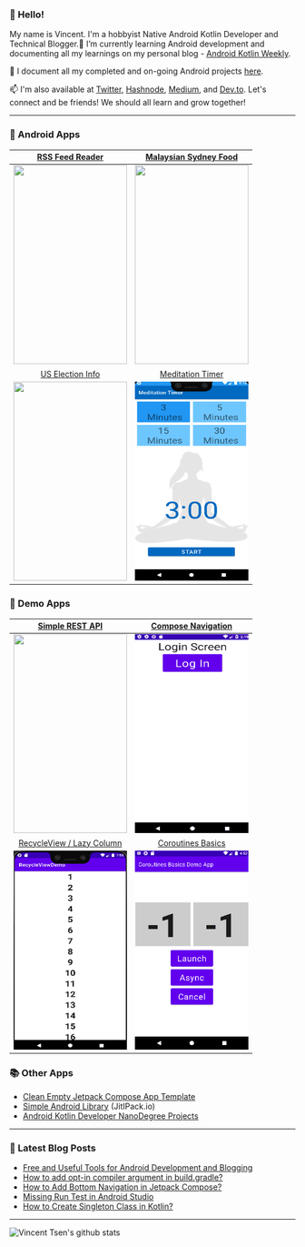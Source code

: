 ### 👋 Hello!

My name is Vincent. I'm a hobbyist Native Android Kotlin Developer and Technical Blogger.🌱 I’m currently learning Android development and documenting all my learnings on my personal blog - [Android Kotlin Weekly](https://vtsen.hashnode.dev/).

💞️ I document all my completed and on-going Android projects [here](https://vtsen.hashnode.dev/projects).

📫 I'm also available at [Twitter](https://twitter.com/vinchamp77), [Hashnode](https://hashnode.com/@vtsen), [Medium](https://vtsen.medium.com/), and [Dev.to](https://dev.to/vtsen). Let's connect and be friends! We should all learn and grow together!


---
### 📱 Android Apps

[RSS Feed Reader](https://github.com/vinchamp77/AndroidNews) | [Malaysian Sydney Food](https://github.com/vinchamp77/MalaysianSydneyFood)
:-------------------------:|:-------------------------:
<img src="https://github.com/vinchamp77/AndroidNews/blob/master/screenshots/Android_News_Overview.gif" width="200" height="350" /> | <img src="https://github.com/vinchamp77/MalaysianSydneyFood/blob/master/app/src/main/malaysian_sydney_food_app.gif" width="200" height="350" /> 
[US Election Info](https://github.com/vinchamp77/USElectionInfo) | [Meditation Timer](https://github.com/vinchamp77/MeditationTimer)
<img src="https://github.com/vinchamp77/USElectionInfo/blob/master/app/src/main/completed_android_kotlin_developer_nanodegree_projects_05.gif" width="200" height="350" /> | <img src="https://github.com/vinchamp77/MeditationTimer/blob/master/app/src/main/meditation_timer_screenshot_animation.gif" width="200" height="350" />

### 📱 Demo Apps
[Simple REST API](https://github.com/vinchamp77/Demo_SimpleRestAPI) | [Compose Navigation](https://github.com/vinchamp77/Demo_SimpleNavigationCompose)
:-------------------------:|:-------------------------:
<img src="https://github.com/vinchamp77/Demo_SimpleRestAPI/blob/master/screenshots/Simple_REST_API_Android_App_in_Kotlin_01.gif" width="200" height="350" /> | <img src="https://github.com/vinchamp77/Demo_SimpleNavigationCompose/blob/master/screenshots/Simple_Jetpack_Compose_Navigation_Example_01.gif" width="200" height="350" />
[RecycleView / Lazy Column](https://github.com/vinchamp77/Demo_SimpleRecycleView) | [Coroutines Basics](https://github.com/vinchamp77/Demo_CoroutinesBasics) |
<img src="https://github.com/vinchamp77/Demo_SimpleRecycleView/blob/master/screenshots/Android_RecycleView_Demo_01.gif" width="200" height="350" /> | <img src="https://github.com/vinchamp77/Demo_CoroutinesBasics/blob/master/screenshots/Kotlin_Coroutines_Basics_Simple_Android_App_Demo_01.gif" width="200" height="350" /> |

### 📚 Other Apps
- [Clean Empty Jetpack Compose App Template](https://github.com/vinchamp77/Demo_CleanEmptyCompose)
- [Simple Android Library](https://github.com/vinchamp77/demo-simple-android-lib) (JitIPack.io)
- [Android Kotlin Developer NanoDegree Projects](https://vtsen.hashnode.dev/android-kotlin-developer-nanodegree-projects-review)

---

### 📝 Latest Blog Posts
<!-- BLOG-POST-LIST:START -->
- [Free and Useful Tools for Android Development and Blogging](https://vtsen.hashnode.dev/free-and-useful-tools-for-android-development-and-blogging)
- [How to add opt-in compiler argument in build.gradle?](https://vtsen.hashnode.dev/how-to-add-opt-in-compiler-argument-in-buildgradle)
- [How to Add Bottom Navigation in Jetpack Compose?](https://vtsen.hashnode.dev/how-to-add-bottom-navigation-in-jetpack-compose)
- [Missing Run Test in Android Studio](https://vtsen.hashnode.dev/missing-run-test-in-android-studio)
- [How to Create Singleton Class in Kotlin?](https://vtsen.hashnode.dev/how-to-create-singleton-class-in-kotlin)
<!-- BLOG-POST-LIST:END -->

---

![Vincent Tsen's github stats](https://github-readme-stats.vercel.app/api?username=vinchamp77&show_icons=true&count_private=true&hide=issues,prs)

<!---
vinchamp77/vinchamp77 is a ✨ special ✨ repository because its `README.md` (this file) appears on your GitHub profile.
You can click the Preview link to take a look at your changes.
- 👋 Hi, I’m @vinchamp77
- 👀 I’m interested in ...
- 🌱 I’m currently learning ...
- 💞️ I’m looking to collaborate on ...
- 📫 How to reach me ...
--->
